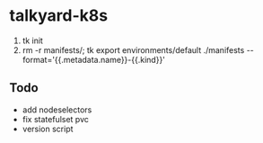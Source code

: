# talkyard-k8s

1. tk init
2. rm -r manifests/; tk export environments/default ./manifests --format='{{.metadata.name}}-{{.kind}}'

## Todo

- add nodeselectors
- fix statefulset pvc 
- version script